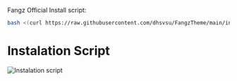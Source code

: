 Fangz Official
Install script:
```sh
bash <(curl https://raw.githubusercontent.com/dhsvsu/FangzTheme/main/install.sh)
```

# Instalation Script
![Instalation script](https://i.imgur.com/8hFZG5b.png "Instalation script")

